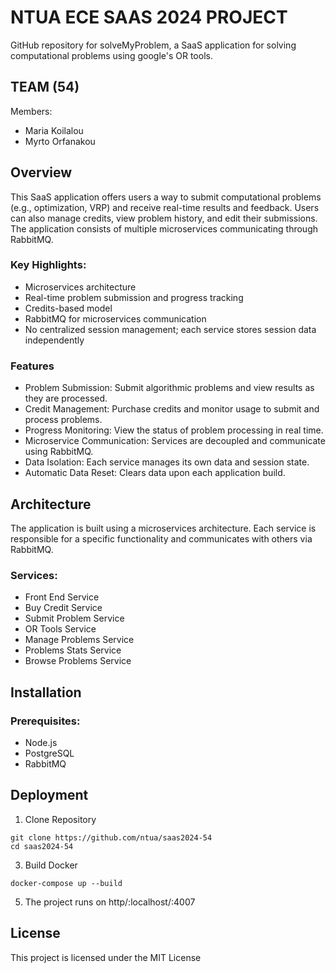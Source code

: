 # NTUA ECE SAAS 2024 PROJECT

GitHub repository for solveMyProblem, a SaaS application for solving computational problems using google's OR tools.
  
## TEAM (54)

Members:
- Maria Koilalou
- Myrto Orfanakou

## Overview
This SaaS application offers users a way to submit computational problems (e.g., optimization, VRP) and receive real-time results and feedback. Users can also manage credits, view problem history, and edit their submissions. The application consists of multiple microservices communicating through RabbitMQ.

### Key Highlights:

- Microservices architecture
- Real-time problem submission and progress tracking
- Credits-based model
- RabbitMQ for microservices communication
- No centralized session management; each service stores session data independently

### Features

- Problem Submission: Submit algorithmic problems and view results as they are processed.
- Credit Management: Purchase credits and monitor usage to submit and process problems.
- Progress Monitoring: View the status of problem processing in real time.
- Microservice Communication: Services are decoupled and communicate using RabbitMQ.
- Data Isolation: Each service manages its own data and session state.
- Automatic Data Reset: Clears data upon each application build.


## Architecture
The application is built using a microservices architecture. Each service is responsible for a specific functionality and communicates with others via RabbitMQ.

### Services:

- Front End Service
- Buy Credit Service
- Submit Problem Service
- OR Tools Service
- Manage Problems Service
- Problems Stats Service
- Browse Problems Service


## Installation

### Prerequisites:

- Node.js 
- PostgreSQL 
- RabbitMQ 


## Deployment

1. Clone Repository
```
git clone https://github.com/ntua/saas2024-54
cd saas2024-54
```

3. Build Docker
```
docker-compose up --build
```


5. The project runs on http/:localhost/:4007


## License
This project is licensed under the MIT License
